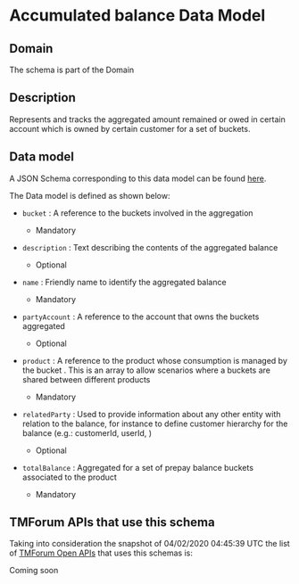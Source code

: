 # Accumulated balance Data Model

## Domain

The  schema is part of the  Domain

## Description

Represents and tracks the aggregated amount remained or owed in certain account which is owned by certain customer for a set of buckets.

## Data model

A JSON Schema corresponding to this data model can be found
[here](https://github.com/tmforum-rand/schemas/blob/candidates/Customer/AccumulatedBalance.schema.json).

The Data model is defined as shown below:
- `bucket` : A reference to the buckets involved in the aggregation

  - Mandatory

- `description` : Text describing the contents of the aggregated balance

  - Optional

- `name` : Friendly name to identify the aggregated balance

  - Mandatory

- `partyAccount` : A reference to the account that owns the buckets aggregated

  - Optional

- `product` : A reference to the product whose consumption is managed by the bucket . This is an array to allow scenarios where a buckets are shared between different products

  - Mandatory

- `relatedParty` : Used to provide information about any other entity with relation to the balance, for instance to define customer hierarchy for the balance (e.g.: customerId, userId, )

  - Optional

- `totalBalance` : Aggregated for a set of prepay balance buckets associated to the product

  - Mandatory





## TMForum APIs that use this schema

Taking into consideration the snapshot of 04/02/2020 04:45:39 UTC the list of [TMForum Open APIs](https://www.tmforum.org/open-apis/) that uses this schemas is:

Coming soon